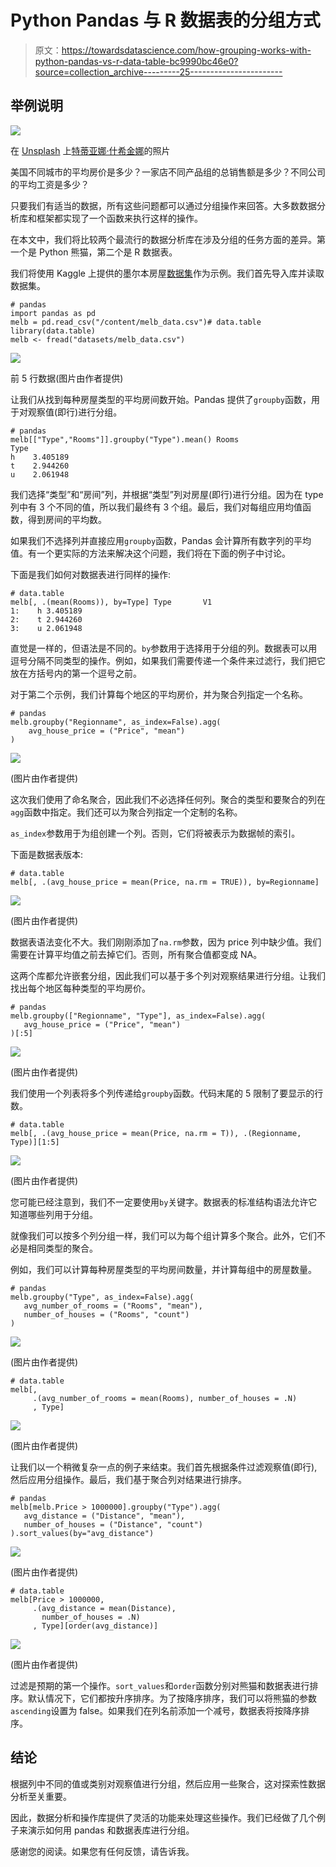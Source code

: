 # Python Pandas 与 R 数据表的分组方式

> 原文：<https://towardsdatascience.com/how-grouping-works-with-python-pandas-vs-r-data-table-bc9990bc46e0?source=collection_archive---------25----------------------->

## 举例说明

![](img/65349317c02dc0d14de0e05579beac50.png)

在 [Unsplash](https://unsplash.com/s/photos/color-groups?utm_source=unsplash&utm_medium=referral&utm_content=creditCopyText) 上[特蒂亚娜·什希金娜](https://unsplash.com/@shyshkina?utm_source=unsplash&utm_medium=referral&utm_content=creditCopyText)的照片

美国不同城市的平均房价是多少？一家店不同产品组的总销售额是多少？不同公司的平均工资是多少？

只要我们有适当的数据，所有这些问题都可以通过分组操作来回答。大多数数据分析库和框架都实现了一个函数来执行这样的操作。

在本文中，我们将比较两个最流行的数据分析库在涉及分组的任务方面的差异。第一个是 Python 熊猫，第二个是 R 数据表。

我们将使用 Kaggle 上提供的墨尔本房屋[数据集](https://www.kaggle.com/anthonypino/melbourne-housing-market)作为示例。我们首先导入库并读取数据集。

```
# pandas
import pandas as pd
melb = pd.read_csv("/content/melb_data.csv")# data.table
library(data.table)
melb <- fread("datasets/melb_data.csv")
```

![](img/bd0c5a91d4a90701c4f24a5c88c00419.png)

前 5 行数据(图片由作者提供)

让我们从找到每种房屋类型的平均房间数开始。Pandas 提供了`groupby`函数，用于对观察值(即行)进行分组。

```
# pandas
melb[["Type","Rooms"]].groupby("Type").mean() Rooms
Type
h    3.405189
t    2.944260
u    2.061948
```

我们选择“类型”和“房间”列，并根据“类型”列对房屋(即行)进行分组。因为在 type 列中有 3 个不同的值，所以我们最终有 3 个组。最后，我们对每组应用均值函数，得到房间的平均数。

如果我们不选择列并直接应用`groupby`函数，Pandas 会计算所有数字列的平均值。有一个更实际的方法来解决这个问题，我们将在下面的例子中讨论。

下面是我们如何对数据表进行同样的操作:

```
# data.table
melb[, .(mean(Rooms)), by=Type] Type       V1
1:    h 3.405189
2:    t 2.944260
3:    u 2.061948
```

直觉是一样的，但语法是不同的。`by`参数用于选择用于分组的列。数据表可以用逗号分隔不同类型的操作。例如，如果我们需要传递一个条件来过滤行，我们把它放在方括号内的第一个逗号之前。

对于第二个示例，我们计算每个地区的平均房价，并为聚合列指定一个名称。

```
# pandas
melb.groupby("Regionname", as_index=False).agg(
    avg_house_price = ("Price", "mean")
)
```

![](img/bb6f8512af18154b6a5d3cbbbe4b93cc.png)

(图片由作者提供)

这次我们使用了命名聚合，因此我们不必选择任何列。聚合的类型和要聚合的列在`agg`函数中指定。我们还可以为聚合列指定一个定制的名称。

`as_index`参数用于为组创建一个列。否则，它们将被表示为数据帧的索引。

下面是数据表版本:

```
# data.table
melb[, .(avg_house_price = mean(Price, na.rm = TRUE)), by=Regionname]
```

![](img/bb86230b248bfc7cc610d9f97761941c.png)

(图片由作者提供)

数据表语法变化不大。我们刚刚添加了`na.rm`参数，因为 price 列中缺少值。我们需要在计算平均值之前去掉它们。否则，所有聚合值都变成 NA。

这两个库都允许嵌套分组，因此我们可以基于多个列对观察结果进行分组。让我们找出每个地区每种类型的平均房价。

```
# pandas
melb.groupby(["Regionname", "Type"], as_index=False).agg(
   avg_house_price = ("Price", "mean")
)[:5]
```

![](img/9e8ab676806ee1c851d39a3de448e415.png)

(图片由作者提供)

我们使用一个列表将多个列传递给`groupby`函数。代码末尾的 5 限制了要显示的行数。

```
# data.table
melb[, .(avg_house_price = mean(Price, na.rm = T)), .(Regionname, Type)][1:5]
```

![](img/3007ebca45e742e0a91ea87babb5746a.png)

(图片由作者提供)

您可能已经注意到，我们不一定要使用`by`关键字。数据表的标准结构语法允许它知道哪些列用于分组。

就像我们可以按多个列分组一样，我们可以为每个组计算多个聚合。此外，它们不必是相同类型的聚合。

例如，我们可以计算每种房屋类型的平均房间数量，并计算每组中的房屋数量。

```
# pandas
melb.groupby("Type", as_index=False).agg(
   avg_number_of_rooms = ("Rooms", "mean"),
   number_of_houses = ("Rooms", "count")
)
```

![](img/2b20f564aa071b4f8241eeacb4a232f6.png)

(图片由作者提供)

```
# data.table
melb[,
     .(avg_number_of_rooms = mean(Rooms), number_of_houses = .N)
     , Type]
```

![](img/7564b1fac6619b754eb3e6321df480c6.png)

(图片由作者提供)

让我们以一个稍微复杂一点的例子来结束。我们首先根据条件过滤观察值(即行),然后应用分组操作。最后，我们基于聚合列对结果进行排序。

```
# pandas
melb[melb.Price > 1000000].groupby("Type").agg(
   avg_distance = ("Distance", "mean"),
   number_of_houses = ("Distance", "count")
).sort_values(by="avg_distance")
```

![](img/d42db224fe6359d4fe7b0a5c85f737a8.png)

(图片由作者提供)

```
# data.table
melb[Price > 1000000,
     .(avg_distance = mean(Distance),
       number_of_houses = .N)
     , Type][order(avg_distance)]
```

![](img/779fd0ca6fe7e6c2db89f5a0216e13a0.png)

(图片由作者提供)

过滤是预期的第一个操作。`sort_values`和`order`函数分别对熊猫和数据表进行排序。默认情况下，它们都按升序排序。为了按降序排序，我们可以将熊猫的参数`ascending`设置为 false。如果我们在列名前添加一个减号，数据表将按降序排序。

## 结论

根据列中不同的值或类别对观察值进行分组，然后应用一些聚合，这对探索性数据分析至关重要。

因此，数据分析和操作库提供了灵活的功能来处理这些操作。我们已经做了几个例子来演示如何用 pandas 和数据表库进行分组。

感谢您的阅读。如果您有任何反馈，请告诉我。